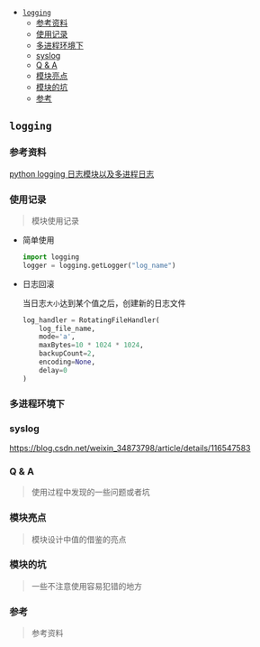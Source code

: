 - [`logging`](#logging)
  - [参考资料](#参考资料)
  - [使用记录](#使用记录)
  - [多进程环境下](#多进程环境下)
  - [syslog](#syslog)
  - [Q & A](#q--a)
  - [模块亮点](#模块亮点)
  - [模块的坑](#模块的坑)
  - [参考](#参考)

## `logging`

### 参考资料

[python logging 日志模块以及多进程日志](https://www.cnblogs.com/taosiyu/p/12911699.html)

### 使用记录

> 模块使用记录

- 简单使用

  ```py
  import logging
  logger = logging.getLogger("log_name")
  ```

- 日志回滚

  当日志`大小`达到某个值之后，创建新的日志文件

  ```py
  log_handler = RotatingFileHandler(
      log_file_name,
      mode='a',
      maxBytes=10 * 1024 * 1024,
      backupCount=2,
      encoding=None,
      delay=0
  )
  ```

### 多进程环境下

### syslog

https://blog.csdn.net/weixin_34873798/article/details/116547583

### Q & A

> 使用过程中发现的一些问题或者坑

### 模块亮点

> 模块设计中值的借鉴的亮点

### 模块的坑

> 一些不注意使用容易犯错的地方

### 参考

> 参考资料
